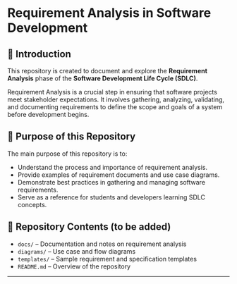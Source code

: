 # Requirement Analysis in Software Development

## 📘 Introduction
This repository is created to document and explore the **Requirement Analysis** phase of the **Software Development Life Cycle (SDLC)**.

Requirement Analysis is a crucial step in ensuring that software projects meet stakeholder expectations. It involves gathering, analyzing, validating, and documenting requirements to define the scope and goals of a system before development begins.

## 🎯 Purpose of this Repository
The main purpose of this repository is to:
- Understand the process and importance of requirement analysis.
- Provide examples of requirement documents and use case diagrams.
- Demonstrate best practices in gathering and managing software requirements.
- Serve as a reference for students and developers learning SDLC concepts.

## 📂 Repository Contents (to be added)
- `docs/` – Documentation and notes on requirement analysis  
- `diagrams/` – Use case and flow diagrams  
- `templates/` – Sample requirement and specification templates  
- `README.md` – Overview of the repository  

---



